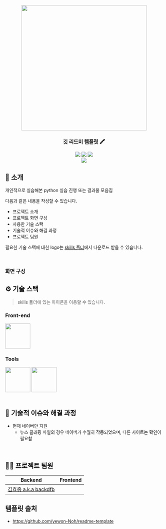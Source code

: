 <div align="center">

<!-- logo -->
<img src="https://user-images.githubusercontent.com/80824750/208554558-490845c9-959a-4823-9003-350ec4d221bf.png" width="400"/>

### 깃 리드미 템플릿 🖍️

[<img src="https://img.shields.io/badge/-readme.md-important?style=flat&logo=google-chrome&logoColor=white" />]() [<img src="https://img.shields.io/badge/-tech blog-blue?style=flat&logo=google-chrome&logoColor=white" />]() [<img src="https://img.shields.io/badge/release-v0.0.0-ㅎㄱㄷ두?style=flat&logo=google-chrome&logoColor=white" />]() 
<br/> [<img src="https://img.shields.io/badge/프로젝트 기간-2025.02.08~현재진행-fab2ac?style=flat&logo=&logoColor=white" />]()

</div> 

## 📝 소개
개인적으로 실습해본 python 실습 진행 또는 결과물 모음집

다음과 같은 내용을 작성할 수 있습니다.
- 프로젝트 소개
- 프로젝트 화면 구성
- 사용한 기술 스택
- 기술적 이슈와 해결 과정
- 프로젝트 팀원

필요한 기술 스택에 대한 logo는 [skills 폴더](/skills/)에서 다운로드 받을 수 있습니다.

<br />

 ### 화면 구성

## ⚙ 기술 스택
> skills 폴더에 있는 아이콘을 이용할 수 있습니다.
### Front-end
<div>
<img src="https://github.com/backdfb/Pproject/tree/master/news/images/icons8-python-48.png?raw=true" width="80">
</div>

### Tools
<div>
<img src="https://github.com/yewon-Noh/readme-template/blob/main/skills/Github.png?raw=true" width="80">
<img src="https://github.com/yewon-Noh/readme-template/blob/main/skills/Notion.png?raw=true" width="80">
</div>

<br />

## 🤔 기술적 이슈와 해결 과정
- 현재 네이버만 지원
    - 뉴스 클래핑 파일의 경우 네이버가 수월히 작동되었으며, 다른 사이트는 확인이 필요함

<br />

## 💁‍♂️ 프로젝트 팀원
|Backend|Frontend|
|:---:|:---:|
|[김효중 a.k.a backdfb ]((https://github.com/backdfb))|

## 템플릿 출처
- https://github.com/yewon-Noh/readme-template
